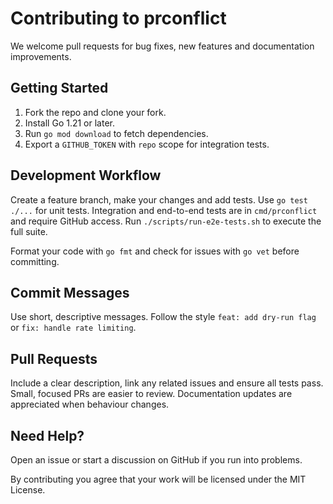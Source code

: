 # Contributing to prconflict

We welcome pull requests for bug fixes, new features and documentation improvements.

## Getting Started

1. Fork the repo and clone your fork.
2. Install Go 1.21 or later.
3. Run `go mod download` to fetch dependencies.
4. Export a `GITHUB_TOKEN` with `repo` scope for integration tests.

## Development Workflow

Create a feature branch, make your changes and add tests. Use `go test ./...` for unit tests. Integration and end-to-end tests are in `cmd/prconflict` and require GitHub access. Run `./scripts/run-e2e-tests.sh` to execute the full suite.

Format your code with `go fmt` and check for issues with `go vet` before committing.

## Commit Messages

Use short, descriptive messages. Follow the style `feat: add dry-run flag` or `fix: handle rate limiting`.

## Pull Requests

Include a clear description, link any related issues and ensure all tests pass. Small, focused PRs are easier to review. Documentation updates are appreciated when behaviour changes.

## Need Help?

Open an issue or start a discussion on GitHub if you run into problems.

By contributing you agree that your work will be licensed under the MIT License.
